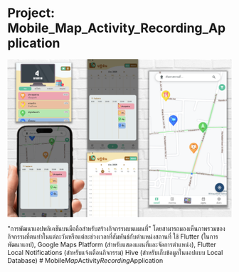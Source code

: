 # Project: Mobile_Map_Activity_Recording_Application

![image_alt](https://github.com/Danuson17-8/Mobile_Map_Activity_Recording_Application/blob/7011f24e3f31346fb592ef58f0d932c8b6f1a1ae/screenshot.png)

"การพัฒนาแอปพลิเคชันบนมือถือสำหรับสร้างกิจกรรมบนแผนที่" โดยสามารถมองเห็นภาพรวมของกิจกรรมที่ตนทำในแต่ละวันหรือแต่ละช่วงเวลาที่สัมพันธ์กับตำแหน่งสถานที่
ใช้ Flutter (ในการพัฒนาแอป), Google Maps Platform (สำหรับแสดงแผนที่และจัดการตำแหน่ง), Flutter Local Notifications (สำหรับแจ้งเตือนกิจกรรม)
Hive (สำหรับเก็บข้อมูลในแอปแบบ Local Database)
#   M o b i l e _ M a p _ A c t i v i t y _ R e c o r d i n g _ A p p l i c a t i o n 
 
 